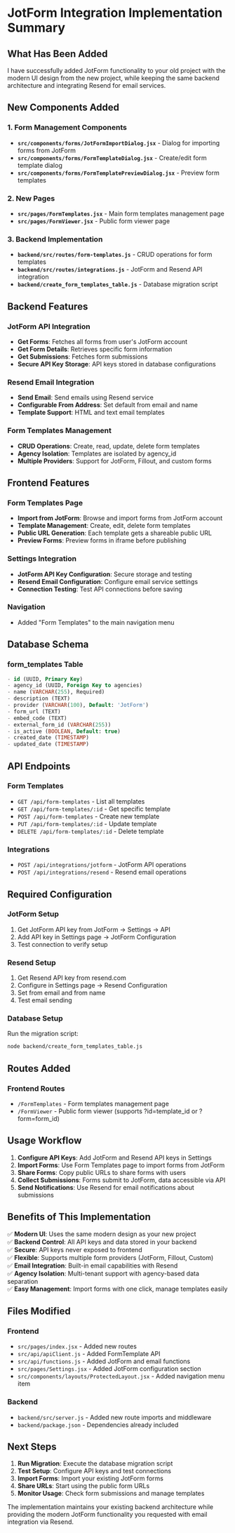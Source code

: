 # JotForm Integration Implementation Summary

## What Has Been Added

I have successfully added JotForm functionality to your old project with the modern UI design from the new project, while keeping the same backend architecture and integrating Resend for email services.

## New Components Added

### 1. Form Management Components
- **`src/components/forms/JotFormImportDialog.jsx`** - Dialog for importing forms from JotForm
- **`src/components/forms/FormTemplateDialog.jsx`** - Create/edit form template dialog
- **`src/components/forms/FormTemplatePreviewDialog.jsx`** - Preview form templates

### 2. New Pages
- **`src/pages/FormTemplates.jsx`** - Main form templates management page
- **`src/pages/FormViewer.jsx`** - Public form viewer page

### 3. Backend Implementation
- **`backend/src/routes/form-templates.js`** - CRUD operations for form templates
- **`backend/src/routes/integrations.js`** - JotForm and Resend API integration
- **`backend/create_form_templates_table.js`** - Database migration script

## Backend Features

### JotForm API Integration
- **Get Forms**: Fetches all forms from user's JotForm account
- **Get Form Details**: Retrieves specific form information  
- **Get Submissions**: Fetches form submissions
- **Secure API Key Storage**: API keys stored in database configurations

### Resend Email Integration
- **Send Email**: Send emails using Resend service
- **Configurable From Address**: Set default from email and name
- **Template Support**: HTML and text email templates

### Form Templates Management
- **CRUD Operations**: Create, read, update, delete form templates
- **Agency Isolation**: Templates are isolated by agency_id
- **Multiple Providers**: Support for JotForm, Fillout, and custom forms

## Frontend Features

### Form Templates Page
- **Import from JotForm**: Browse and import forms from JotForm account
- **Template Management**: Create, edit, delete form templates
- **Public URL Generation**: Each template gets a shareable public URL
- **Preview Forms**: Preview forms in iframe before publishing

### Settings Integration
- **JotForm API Key Configuration**: Secure storage and testing
- **Resend Email Configuration**: Configure email service settings
- **Connection Testing**: Test API connections before saving

### Navigation
- Added "Form Templates" to the main navigation menu

## Database Schema

### form_templates Table
```sql
- id (UUID, Primary Key)
- agency_id (UUID, Foreign Key to agencies)
- name (VARCHAR(255), Required)
- description (TEXT)
- provider (VARCHAR(100), Default: 'JotForm')
- form_url (TEXT)
- embed_code (TEXT)
- external_form_id (VARCHAR(255))
- is_active (BOOLEAN, Default: true)
- created_date (TIMESTAMP)
- updated_date (TIMESTAMP)
```

## API Endpoints

### Form Templates
- `GET /api/form-templates` - List all templates
- `GET /api/form-templates/:id` - Get specific template
- `POST /api/form-templates` - Create new template
- `PUT /api/form-templates/:id` - Update template
- `DELETE /api/form-templates/:id` - Delete template

### Integrations
- `POST /api/integrations/jotform` - JotForm API operations
- `POST /api/integrations/resend` - Resend email operations

## Required Configuration

### JotForm Setup
1. Get JotForm API key from JotForm → Settings → API
2. Add API key in Settings page → JotForm Configuration
3. Test connection to verify setup

### Resend Setup  
1. Get Resend API key from resend.com
2. Configure in Settings page → Resend Configuration
3. Set from email and from name
4. Test email sending

### Database Setup
Run the migration script:
```bash
node backend/create_form_templates_table.js
```

## Routes Added

### Frontend Routes
- `/FormTemplates` - Form templates management page  
- `/FormViewer` - Public form viewer (supports ?id=template_id or ?form=form_id)

## Usage Workflow

1. **Configure API Keys**: Add JotForm and Resend API keys in Settings
2. **Import Forms**: Use Form Templates page to import forms from JotForm
3. **Share Forms**: Copy public URLs to share forms with users
4. **Collect Submissions**: Forms submit to JotForm, data accessible via API
5. **Send Notifications**: Use Resend for email notifications about submissions

## Benefits of This Implementation

✅ **Modern UI**: Uses the same modern design as your new project  
✅ **Backend Control**: All API keys and data stored in your backend  
✅ **Secure**: API keys never exposed to frontend  
✅ **Flexible**: Supports multiple form providers (JotForm, Fillout, Custom)  
✅ **Email Integration**: Built-in email capabilities with Resend  
✅ **Agency Isolation**: Multi-tenant support with agency-based data separation  
✅ **Easy Management**: Import forms with one click, manage templates easily  

## Files Modified

### Frontend
- `src/pages/index.jsx` - Added new routes
- `src/api/apiClient.js` - Added FormTemplate API
- `src/api/functions.js` - Added JotForm and email functions
- `src/pages/Settings.jsx` - Added JotForm configuration section
- `src/components/layouts/ProtectedLayout.jsx` - Added navigation menu item

### Backend  
- `backend/src/server.js` - Added new route imports and middleware
- `backend/package.json` - Dependencies already included

## Next Steps

1. **Run Migration**: Execute the database migration script
2. **Test Setup**: Configure API keys and test connections
3. **Import Forms**: Import your existing JotForm forms
4. **Share URLs**: Start using the public form URLs
5. **Monitor Usage**: Check form submissions and manage templates

The implementation maintains your existing backend architecture while providing the modern JotForm functionality you requested with email integration via Resend.